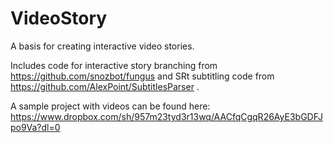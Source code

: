 # VideoStory
A basis for creating interactive video stories.

Includes code for interactive story branching from https://github.com/snozbot/fungus
and SRt subtitling code from https://github.com/AlexPoint/SubtitlesParser .

A sample project with videos can be found here:
https://www.dropbox.com/sh/957m23tyd3r13wq/AACfqCgqR26AyE3bGDFJpo9Va?dl=0
